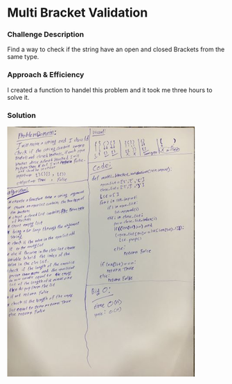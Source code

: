 # Multi Bracket Validation

### Challenge Description

Find a way to check if the string have an open and closed Brackets from the same type.

### Approach & Efficiency

I created a function to handel this problem and it took me three hours to solve it.

### Solution

![phot](assets/multi_bracket_validation.jpg)